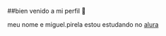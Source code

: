 ##bien venido a mi perfil 👋

meu nome e miguel.pirela
estou estudando no [alura](https://www.alura.com.br)


[](https://media1.tenor.com/m/tX3-HbToLn8AAAAC/the-bugs-bunny-and-roadrunner-movie-bugs-bunny-movie.gif)

